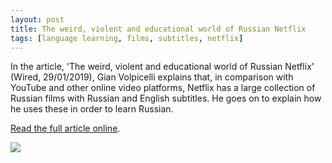 ```yaml
---
layout: post
title: The weird, violent and educational world of Russian Netflix
tags: [language learning, films, subtitles, netflix]
---
```


In the article, 'The weird, violent and educational world of Russian Netflix' (Wired, 29/01/2019),  Gian Volpicelli explains that, in comparison with YouTube and other online video platforms, Netflix has a large collection of Russian films with Russian and English subtitles. He goes on to explain how he uses these in order to learn Russian.  

<a href="https://www.wired.co.uk/article/how-netflix-helped-me-learn-russian?utm_medium=email&utm_source=Wired.co.uk+Weekly+Newsletter&utm_campaign=Wired.co.uk+Weekly+Newsletter_2019-02-02&utm_content=The+must-read+WIRED+stories+you+missed+this+week&utm_source=Adestra&utm_medium=email&utm_campaign=WIRED%20Weekender%2002.02.2019&utm_content=The%20must-read%20WIRED%20stories%20you%20missed%20this%20week">Read the full article online</a>.

<img src="https://wi-images.condecdn.net/image/znD76gajBR5/crop/810/f/img_8706.jpg">
